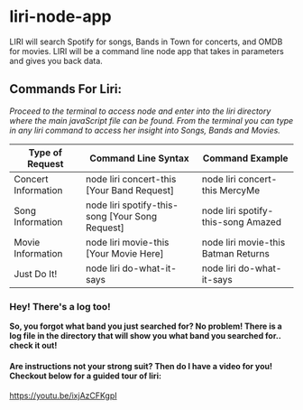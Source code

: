 # liri-node-app
LIRI will search Spotify for songs, Bands in Town for concerts, and OMDB for movies. LIRI will be a command line node app that takes in parameters and gives you back data.

## Commands For Liri:
*Proceed to the terminal to access node and enter into the liri directory where the main javaScript file can be found. From the terminal you can type in any liri command to access her insight into Songs, Bands and Movies.*

Type of Request | Command Line Syntax | Command Example
--------------- | ------------------- | ---------------
Concert Information | node liri concert-this [Your Band Request] | node liri concert-this MercyMe
Song Information | node liri spotify-this-song [Your Song Request] | node liri spotify-this-song Amazed
Movie Information | node liri movie-this [Your Movie Here] | node liri movie-this Batman Returns
Just Do It! | node liri do-what-it-says | node liri do-what-it-says

### Hey! There's a log too!

**So, you forgot what band you just searched for? No problem! There is a log file in the directory that will show you what band you searched for.. check it out!**

#### Are instructions not your strong suit? Then do I have a video for you! Checkout below for a guided tour of liri:

<https://youtu.be/ixjAzCFKgpI>
